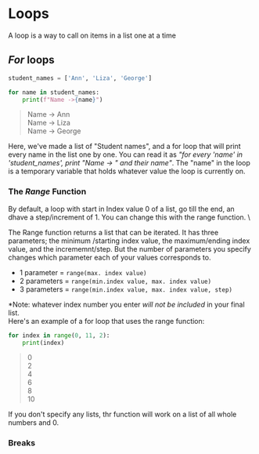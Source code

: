 # Loops 

A loop is a way to call on items in a list one at a time

## _For_ loops

```python
student_names = ['Ann', 'Liza', 'George']

for name in student_names:
    print(f"Name ->{name}")
```
>Name -> Ann \
Name -> Liza \
Name -> George

Here, we've made a list of "Student names", and a for loop that will print every name in the list one by one. You can read it as _"for every 'name' in 'student_names', print "Name -> " and their name"_. The "name" in the loop is a temporary variable that holds whatever value the loop is currently on. 

### The _Range_ Function

By default, a loop with start in Index value 0 of a list, go till the end, an dhave a step/increment of 1. You can change this with the range function.
\

The Range function returns a list that can be iterated. It has three parameters; the minimum /starting index value, the maximum/ending index value, and the incrememnt/step. But the number of parameters you specify changes which parameter each of your values corresponds to.
* 1 parameter = `range(max. index value)`
* 2 parameters = `range(min.index value, max. index value)`
* 3 parameters = `range(min.index value, max. index value, step)`

*Note: whatever index number you enter *will not be included* in your final list. \
Here's an example of a for loop that uses the range function:

```python
for index in range(0, 11, 2):
    print(index)
```
>0\
2\
4\
6\
8\
10

If you don't specify any lists, thr function will work on a list of all whole numbers and 0. 

### Breaks


